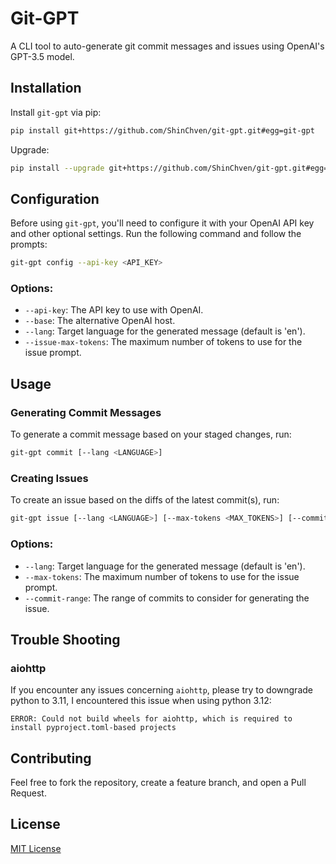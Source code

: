 # Git-GPT

A CLI tool to auto-generate git commit messages and issues using OpenAI's GPT-3.5 model.

## Installation

Install `git-gpt` via pip:

```bash
pip install git+https://github.com/ShinChven/git-gpt.git#egg=git-gpt
```

Upgrade:
  
```bash
pip install --upgrade git+https://github.com/ShinChven/git-gpt.git#egg=git-gpt
```

## Configuration

Before using `git-gpt`, you'll need to configure it with your OpenAI API key and other optional settings. Run the following command and follow the prompts:

```bash
git-gpt config --api-key <API_KEY>
```

### Options:
- `--api-key`: The API key to use with OpenAI.
- `--base`: The alternative OpenAI host.
- `--lang`: Target language for the generated message (default is 'en').
- `--issue-max-tokens`: The maximum number of tokens to use for the issue prompt.

## Usage

### Generating Commit Messages

To generate a commit message based on your staged changes, run:

```bash
git-gpt commit [--lang <LANGUAGE>]
```

### Creating Issues

To create an issue based on the diffs of the latest commit(s), run:

```bash
git-gpt issue [--lang <LANGUAGE>] [--max-tokens <MAX_TOKENS>] [--commit-range <COMMIT_RANGE>]
```

### Options:
- `--lang`: Target language for the generated message (default is 'en').
- `--max-tokens`: The maximum number of tokens to use for the issue prompt.
- `--commit-range`: The range of commits to consider for generating the issue.

## Trouble Shooting

### aiohttp

If you encounter any issues concerning `aiohttp`, please try to downgrade python to 3.11, I encountered this issue when using python 3.12:

```log
ERROR: Could not build wheels for aiohttp, which is required to install pyproject.toml-based projects
```

## Contributing

Feel free to fork the repository, create a feature branch, and open a Pull Request.

## License

[MIT License](LICENSE)

